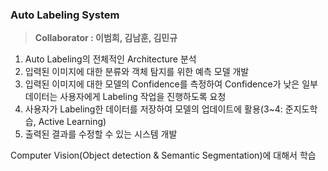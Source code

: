 ### Auto Labeling System

> **Collaborator : 이범희, 김남훈, 김민규**

1. Auto Labeling의 전체적인 Architecture 분석
2. 입력된 이미지에 대한 분류와 객체 탐지를 위한 예측 모델 개발
3. 입력된 이미지에 대한 모델의 Confidence를 측정하여 Confidence가 낮은 일부 데이터는 사용자에게 Labeling 작업을 진행하도록 요청
4. 사용자가 Labeling한 데이터를 저장하여 모델의 업데이트에 활용(3~4: 준지도학습, Active Learning)
5. 출력된 결과를 수정할 수 있는 시스템 개발

Computer Vision(Object detection & Semantic Segmentation)에 대해서 학습
